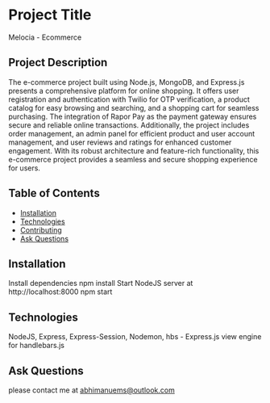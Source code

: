 # Project Title

Melocia - Ecommerce

## Project Description

The e-commerce project built using Node.js, MongoDB, and Express.js presents a comprehensive platform for online shopping. It offers user registration and 
authentication with Twilio for OTP verification, a product catalog for easy browsing and searching, and a shopping cart for seamless purchasing. The integration
of Rapor Pay as the payment gateway ensures secure and reliable online transactions. Additionally, the project includes order management, an admin panel for
efficient product and user account management, and user reviews and ratings for enhanced customer engagement. With its robust architecture and feature-rich 
functionality, this e-commerce project provides a seamless and secure shopping experience for users.

## Table of Contents

- [Installation](#installation)
- [Technologies](#Technologies)
- [Contributing](#contributing)
- [Ask Questions](#AskQuestions)

## Installation

Install dependencies
npm install
Start NodeJS server at http://localhost:8000
npm start


## Technologies

NodeJS, Express, Express-Session, Nodemon, hbs - Express.js view engine for handlebars.js


## Ask Questions

 please contact me at abhimanuems@outlook.com
